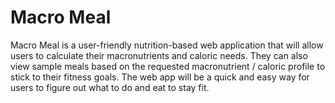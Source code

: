 # Macro Meal
Macro Meal is a user-friendly nutrition-based web application that will allow users to calculate their macronutrients and caloric needs. 
They can also view sample meals based on the requested macronutrient / caloric profile to stick to their fitness goals. The web app will be a quick and easy way for users to figure out what to do and eat to stay fit.  
